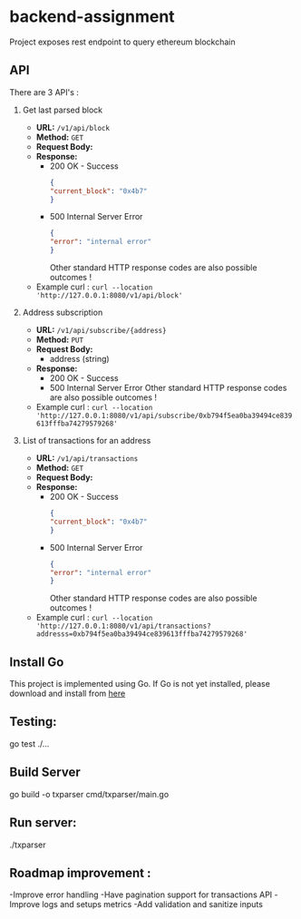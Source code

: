 # backend-assignment
Project exposes rest endpoint to query ethereum blockchain

## API
There are 3 API's :
1. Get last parsed block
    - **URL:** `/v1/api/block`
    - **Method:** `GET`
    - **Request Body:**
    - **Response:**
        - 200 OK - Success
           ```json
          {
          "current_block": "0x4b7"
          }
           ```
        - 500 Internal Server Error
           ```json
          {
          "error": "internal error"
          }
           ```
          Other standard HTTP response codes are also possible outcomes !
    - Example curl :
      `curl --location 'http://127.0.0.1:8080/v1/api/block'`

2. Address subscription
    - **URL:** `/v1/api/subscribe/{address}`
    - **Method:** `PUT`
    - **Request Body:**
        - address (string)
    - **Response:**
        - 200 OK - Success
        - 500 Internal Server Error
          Other standard HTTP response codes are also possible outcomes !
    - Example curl :
      `curl --location 'http://127.0.0.1:8080/v1/api/subscribe/0xb794f5ea0ba39494ce839613fffba74279579268'`

3. List of transactions for an address
    - **URL:** `/v1/api/transactions`
    - **Method:** `GET`
    - **Request Body:**
    - **Response:**
        - 200 OK - Success
           ```json
          {
          "current_block": "0x4b7"
          }
           ```
        - 500 Internal Server Error
           ```json
          {
          "error": "internal error"
          }
           ```
          Other standard HTTP response codes are also possible outcomes !
    - Example curl :
      `curl --location 'http://127.0.0.1:8080/v1/api/transactions?addresss=0xb794f5ea0ba39494ce839613fffba74279579268'`

## Install Go
This project is implemented using Go. If Go is not yet installed, please download and install from [here](https://golang.org/doc/install)

## Testing:
go test ./...

## Build Server
go build -o txparser cmd/txparser/main.go

## Run server:
./txparser

## Roadmap improvement :
-Improve error handling
-Have pagination support for transactions API
-Improve logs and setups metrics
-Add validation and sanitize inputs